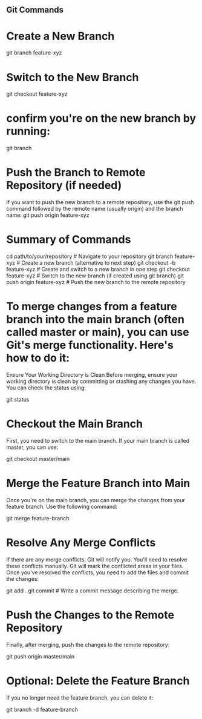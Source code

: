 ## Git Commands

# Create a New Branch
git branch feature-xyz

# Switch to the New Branch
git checkout feature-xyz

# confirm you're on the new branch by running:
git branch

# Push the Branch to Remote Repository (if needed)
If you want to push the new branch to a remote repository, use the git push command followed by the remote name (usually origin) and the branch name:
git push origin feature-xyz

# Summary of Commands
cd path/to/your/repository          # Navigate to your repository
git branch feature-xyz              # Create a new branch (alternative to next step)
git checkout -b feature-xyz         # Create and switch to a new branch in one step
git checkout feature-xyz            # Switch to the new branch (if created using git branch)
git push origin feature-xyz         # Push the new branch to the remote repository

# To merge changes from a feature branch into the main branch (often called master or main), you can use Git's merge functionality. Here's how to do it:
Ensure Your Working Directory is Clean
Before merging, ensure your working directory is clean by committing or stashing any changes you have. You can check the status using:

git status


# Checkout the Main Branch
First, you need to switch to the main branch. If your main branch is called master, you can use:

git checkout master/main

# Merge the Feature Branch into Main
Once you're on the main branch, you can merge the changes from your feature branch. Use the following command:

git merge feature-branch


# Resolve Any Merge Conflicts
If there are any merge conflicts, Git will notify you. You'll need to resolve these conflicts manually. Git will mark the conflicted areas in your files. Once you've resolved the conflicts, you need to add the files and commit the changes:

git add .
git commit              # Write a commit message describing the merge.


# Push the Changes to the Remote Repository
Finally, after merging, push the changes to the remote repository:

git push origin master/main


# Optional: Delete the Feature Branch
If you no longer need the feature branch, you can delete it:

git branch -d feature-branch
